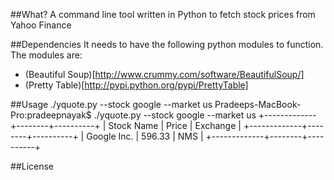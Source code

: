 ##What?
A command line tool written in Python to fetch stock prices from Yahoo Finance

##Dependencies
It needs to have the following python modules to function. The modules are:

* (Beautiful Soup)[http://www.crummy.com/software/BeautifulSoup/]
* (Pretty Table)[http://pypi.python.org/pypi/PrettyTable]

##Usage
	./yquote.py --stock google --market us
	Pradeeps-MacBook-Pro:pradeepnayak$ ./yquote.py --stock google --market us
	+-------------+--------+----------+
	|  Stock Name | Price  | Exchange |
	+-------------+--------+----------+
	| Google Inc. | 596.33 |   NMS    |
	+-------------+--------+----------+

##License